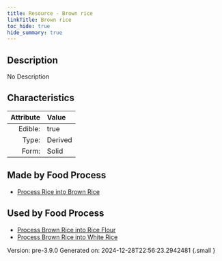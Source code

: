 ```yaml
---
title: Resource - Brown rice
linkTitle: Brown rice
toc_hide: true
hide_summary: true
---
```


## Description
No Description

## Characteristics

| Attribute      | Value |
|--------:|:------|
|Edible:|true|
|Type:|Derived|
|Form:|Solid|
 



## Made by Food Process

- [Process Rice into Brown Rice](/docs/definitions/food/process-rice-into-brown-rice)

    
## Used by Food Process

- [Process Brown Rice into Rice Flour](/docs/definitions/food/process-brown-rice-into-rice-flour)
- [Process Brown Rice into White Rice](/docs/definitions/food/process-brown-rice-into-white-rice)


Version: pre-3.9.0 Generated on: 2024-12-28T22:56:23.2942481
{.small }
